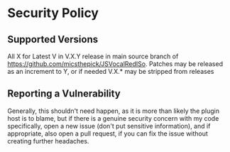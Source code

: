 # Security Policy

## Supported Versions

All X for Latest V in V.X.Y release in main source branch of https://github.com/micsthepick/JSVocalRedISo.
Patches may be released as an increment to Y, or if needed V.X.* may be stripped from releases


## Reporting a Vulnerability

Generally, this shouldn't need happen, as it is more than likely the plugin host is to blame, but if there is a genuine security concern with my code specifically, open a new issue (don't put sensitive information), and if appropriate, also open a pull request, if you can fix the issue without creating further headaches.

